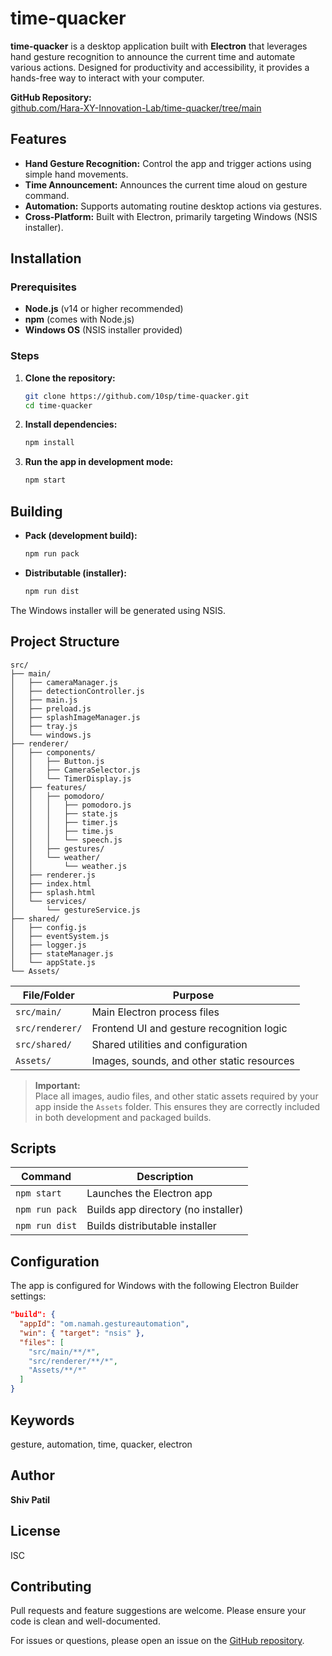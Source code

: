 # time-quacker

**time-quacker** is a desktop application built with **Electron** that leverages hand gesture recognition to announce the current time and automate various actions. Designed for productivity and accessibility, it provides a hands-free way to interact with your computer.

**GitHub Repository:**  
[github.com/Hara-XY-Innovation-Lab/time-quacker/tree/main](https://github.com/10sp/time-quacker/tree/main)

## Features

- **Hand Gesture Recognition:** Control the app and trigger actions using simple hand movements.
- **Time Announcement:** Announces the current time aloud on gesture command.
- **Automation:** Supports automating routine desktop actions via gestures.
- **Cross-Platform:** Built with Electron, primarily targeting Windows (NSIS installer).

## Installation

### Prerequisites

- **Node.js** (v14 or higher recommended)
- **npm** (comes with Node.js)
- **Windows OS** (NSIS installer provided)

### Steps

1. **Clone the repository:**
   ```sh
   git clone https://github.com/10sp/time-quacker.git
   cd time-quacker
   ```

2. **Install dependencies:**
   ```sh
   npm install
   ```

3. **Run the app in development mode:**
   ```sh
   npm start
   ```

## Building

- **Pack (development build):**
  ```sh
  npm run pack
  ```
- **Distributable (installer):**
  ```sh
  npm run dist
  ```

The Windows installer will be generated using NSIS.

## Project Structure

```
src/
├── main/
│   ├── cameraManager.js
│   ├── detectionController.js
│   ├── main.js
│   ├── preload.js
│   ├── splashImageManager.js
│   ├── tray.js
│   └── windows.js
├── renderer/
│   ├── components/
│   │   ├── Button.js
│   │   ├── CameraSelector.js
│   │   └── TimerDisplay.js
│   ├── features/
│   │   ├── pomodoro/
│   │   │   ├── pomodoro.js
│   │   │   ├── state.js
│   │   │   ├── timer.js
│   │   │   ├── time.js
│   │   │   └── speech.js
│   │   ├── gestures/
│   │   └── weather/
│   │       └── weather.js
│   ├── renderer.js
│   ├── index.html
│   ├── splash.html
│   └── services/
│       └── gestureService.js
├── shared/
│   ├── config.js
│   ├── eventSystem.js
│   ├── logger.js
│   ├── stateManager.js
│   └── appState.js
└── Assets/
```

| File/Folder   | Purpose                                      |
|---------------|----------------------------------------------|
| `src/main/`   | Main Electron process files                  |
| `src/renderer/` | Frontend UI and gesture recognition logic  |
| `src/shared/` | Shared utilities and configuration           |
| `Assets/`     | Images, sounds, and other static resources   |

> **Important:**  
> Place all images, audio files, and other static assets required by your app inside the `Assets` folder. This ensures they are correctly included in both development and packaged builds.

## Scripts

| Command         | Description                         |
|-----------------|-------------------------------------|
| `npm start`     | Launches the Electron app           |
| `npm run pack`  | Builds app directory (no installer) |
| `npm run dist`  | Builds distributable installer      |

## Configuration

The app is configured for Windows with the following Electron Builder settings:

```json
"build": {
  "appId": "om.namah.gestureautomation",
  "win": { "target": "nsis" },
  "files": [
    "src/main/**/*",
    "src/renderer/**/*",
    "Assets/**/*"
  ]
}
```

## Keywords

gesture, automation, time, quacker, electron

## Author

**Shiv Patil**

## License

ISC

## Contributing

Pull requests and feature suggestions are welcome. Please ensure your code is clean and well-documented.

For issues or questions, please open an issue on the [GitHub repository](https://github.com/10sp/time-quacker/tree/main).